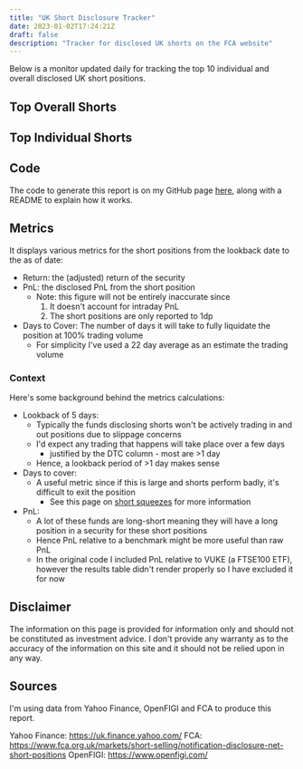 ```yaml
---
title: "UK Short Disclosure Tracker"
date: 2023-01-02T17:24:21Z
draft: false
description: "Tracker for disclosed UK shorts on the FCA website"
---
```


Below is a monitor updated daily for tracking the top 10 individual and overall disclosed UK short positions.

## Top Overall Shorts
<div class="text-xs" id="secShortTracker"></div>

## Top Individual Shorts
<div class="text-xs" id="fundShortTracker"></div>

## Code
The code to generate this report is on my GitHub page [here](https://github.com/nikulpatel3141/UK-Short-Tracker), along with a README to explain how it works.

## Metrics

It displays various metrics for the short positions from the lookback date to the as of date:
- Return: the (adjusted) return of the security
- PnL: the disclosed PnL from the short position
  - Note: this figure will not be entirely inaccurate since
    1) It doesn't account for intraday PnL
    2) The short positions are only reported to 1dp
- Days to Cover: The number of days it will take to fully liquidate the position at 100% trading volume
  - For simplicity I've used a 22 day average as an estimate the trading volume

### Context

Here's some background behind the metrics calculations:

- Lookback of 5 days:
  - Typically the funds disclosing shorts won't be actively trading in and out positions due to slippage concerns
  - I'd expect any trading that happens will take place over a few days
    - justified by the DTC column - most are >1 day
  - Hence, a lookback period of >1 day makes sense
- Days to cover:
  - A useful metric since if this is large and shorts perform badly, it's difficult to exit the position
    - See this page on [short squeezes](https://www.investopedia.com/terms/s/shortsqueeze.asp#:~:text=A%20short%20squeeze%20happens%20when,demonstrate%20a%20strong%20short%20interest.) for more information
- PnL:
  - A lot of these funds are long-short meaning they will have a long position in a security for these short positions
  - Hence PnL relative to a benchmark might be more useful than raw PnL
  - In the original code I included PnL relative to VUKE (a FTSE100 ETF), however the results table didn't render properly so I have excluded it for now

## Disclaimer
The information on this page is provided for information only and should not be constituted as investment advice.
I don't provide any warranty as to the accuracy of the information on this site and it should not be relied upon in any way.

## Sources
I'm using data from Yahoo Finance, OpenFIGI and FCA to produce this report.

Yahoo Finance: https://uk.finance.yahoo.com/
FCA: https://www.fca.org.uk/markets/short-selling/notification-disclosure-net-short-positions
OpenFIGI: https://www.openfigi.com/

<script src="/js/short_tracker.js"></script>

